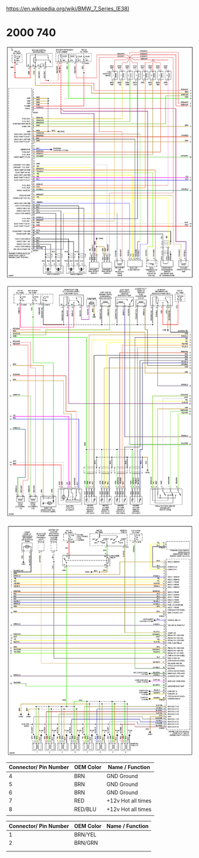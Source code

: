 https://en.wikipedia.org/wiki/BMW_7_Series_(E38)

# 2000 740

![x](OEM-Docs/Bmw/7_Series_e38/2000_bmw_740_1.png)

![x](OEM-Docs/Bmw/7_Series_e38/2000_bmw_740_2.png)

![x](OEM-Docs/Bmw/7_Series_e38/2000_bmw_740_3.png)


| Connector/ Pin Number | OEM Color | Name / Function | 
| --------------------- |------- |---------------- |
| 4  | BRN     | GND Ground |
| 5  | BRN     | GND Ground |
| 6  | BRN     | GND Ground |
| 7  | RED     | +12v Hot all times | 
| 8  | RED/BLU | +12v Hot all times | 
|    |         |           |


| Connector/ Pin Number | OEM Color | Name / Function | 
| --------------------- |------- |---------------- |
| 1  | BRN/YEL |           |
| 2  | BRN/GRN |           |
|    |         |           |
|    |         |           |
